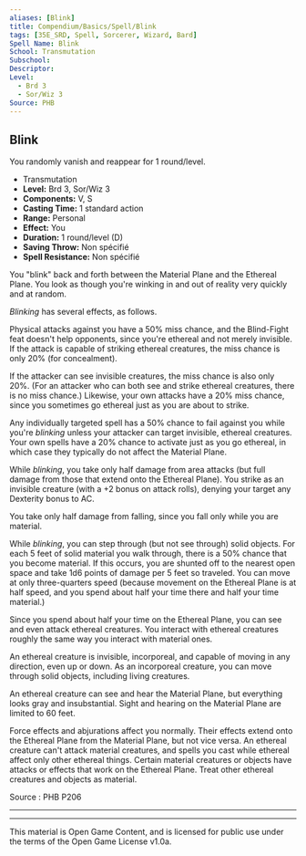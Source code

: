 ```yaml
---
aliases: [Blink]
title: Compendium/Basics/Spell/Blink
tags: [35E_SRD, Spell, Sorcerer, Wizard, Bard]
Spell Name: Blink
School: Transmutation
Subschool: 
Descriptor: 
Level:
  - Brd 3
  - Sor/Wiz 3
Source: PHB
---
```



## Blink

You randomly vanish and reappear for 1 round/level.

*   Transmutation
*   **Level:** Brd 3, Sor/Wiz 3
*   **Components:** V, S
*   **Casting Time:** 1 standard action
*   **Range:** Personal
*   **Effect:** You
*   **Duration:** 1 round/level (D)
*   **Saving Throw:** Non spécifié
*   **Spell Resistance:** Non spécifié

<p>You "blink" back and forth between the Material Plane and the Ethereal Plane. You look as though you're winking in and out of reality very quickly and at random.</p><p><i>Blinking</i> has several effects, as follows.</p><p>Physical attacks against you have a 50% miss chance, and the Blind-Fight feat doesn't help opponents, since you're ethereal and not merely invisible. If the attack is capable of striking ethereal creatures, the miss chance is only 20% (for concealment).</p><p>If the attacker can see invisible creatures, the miss chance is also only 20%. (For an attacker who can both see and strike ethereal creatures, there is no miss chance.) Likewise, your own attacks have a 20% miss chance, since you sometimes go ethereal just as you are about to strike.</p><p>Any individually targeted spell has a 50% chance to fail against you while you're <i>blinking</i> unless your attacker can target invisible, ethereal creatures. Your own spells have a 20% chance to activate just as you go ethereal, in which case they typically do not affect the Material Plane.</p><p>While <i>blinking</i>, you take only half damage from area attacks (but full damage from those that extend onto the Ethereal Plane). You strike as an invisible creature (with a +2 bonus on attack rolls), denying your target any Dexterity bonus to AC.</p><p>You take only half damage from falling, since you fall only while you are material.</p><p>While <i>blinking</i>, you can step through (but not see through) solid objects. For each 5 feet of solid material you walk through, there is a 50% chance that you become material. If this occurs, you are shunted off to the nearest open space and take 1d6 points of damage per 5 feet so traveled. You can move at only three-quarters speed (because movement on the Ethereal Plane is at half speed, and you spend about half your time there and half your time material.)</p><p>Since you spend about half your time on the Ethereal Plane, you can see and even attack ethereal creatures. You interact with ethereal creatures roughly the same way you interact with material ones.</p><p>An ethereal creature is invisible, incorporeal, and capable of moving in any direction, even up or down. As an incorporeal creature, you can move through solid objects, including living creatures.</p><p>An ethereal creature can see and hear the Material Plane, but everything looks gray and insubstantial. Sight and hearing on the Material Plane are limited to 60 feet.</p><p>Force effects and abjurations affect you normally. Their effects extend onto the Ethereal Plane from the Material Plane, but not vice versa. An ethereal creature can't attack material creatures, and spells you cast while ethereal affect only other ethereal things. Certain material creatures or objects have attacks or effects that work on the Ethereal Plane. Treat other ethereal creatures and objects as material.</p>

Source : PHB P206

---

---

This material is Open Game Content, and is licensed for public use under
the terms of the Open Game License v1.0a.
